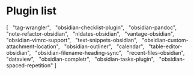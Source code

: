 # Plugin list
[
  "tag-wrangler",
  "obsidian-checklist-plugin",
  "obsidian-pandoc",
  "note-refactor-obsidian",
  "nldates-obsidian",
  "vantage-obsidian",
  "obsidian-vimrc-support",
  "text-snippets-obsidian",
  "obsidian-custom-attachment-location",
  "obsidian-outliner",
  "calendar",
  "table-editor-obsidian",
  "obsidian-filename-heading-sync",
  "recent-files-obsidian",
  "dataview",
  "obsidian-completr",
  "obsidian-tasks-plugin",
  "obsidian-spaced-repetition"
]
